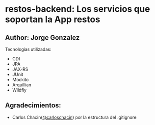 restos-backend: Los servicios que soportan la App restos
========================
Author: Jorge Gonzalez  
-----------
Tecnologias utilizadas: 
- CDI
- JPA
- JAX-RS   
- JUnit
- Mockito
- Arquillian
- Wildfly

Agradecimientos:
-----------
- Carlos Chacin([@carloschacin](https://twitter.com/carloschacin)) por la estructura del .gitignore

